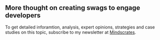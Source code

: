 ## More thought on creating swags to engage developers

To get detailed inforamtion, analysis, expert opinions, strategies and case studies on this topic, subscribe to my newsletter at [Mindscrates](https://codingnninja.substack.com).